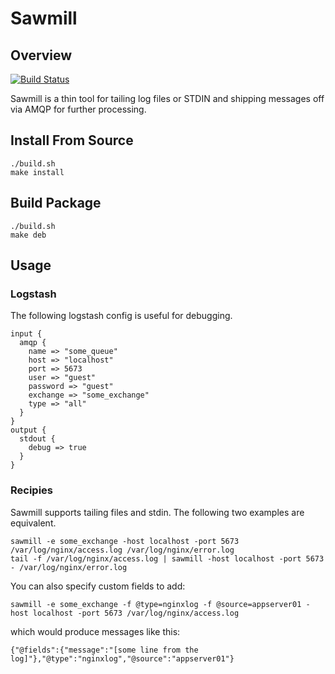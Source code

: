 # Sawmill

## Overview

[![Build Status](https://secure.travis-ci.org/jbussdieker/sawmill.png)](http://travis-ci.org/jbussdieker/sawmill)

Sawmill is a thin tool for tailing log files or STDIN and shipping messages off via AMQP for further processing.

## Install From Source

`````
./build.sh
make install
`````

## Build Package

`````
./build.sh
make deb
`````

## Usage

### Logstash

The following logstash config is useful for debugging.

`````
input {
  amqp {
    name => "some_queue"
    host => "localhost"
    port => 5673
    user => "guest"
    password => "guest"
    exchange => "some_exchange"
    type => "all"
  }
}
output {
  stdout {
    debug => true
  }
}
`````

### Recipies

Sawmill supports tailing files and stdin. The following two examples are equivalent.

`````
sawmill -e some_exchange -host localhost -port 5673 /var/log/nginx/access.log /var/log/nginx/error.log
tail -f /var/log/nginx/access.log | sawmill -host localhost -port 5673 - /var/log/nginx/error.log
`````

You can also specify custom fields to add:

`````
sawmill -e some_exchange -f @type=nginxlog -f @source=appserver01 -host localhost -port 5673 /var/log/nginx/access.log
`````

which would produce messages like this:

`````
{"@fields":{"message":"[some line from the log]"},"@type":"nginxlog","@source":"appserver01"}
`````
